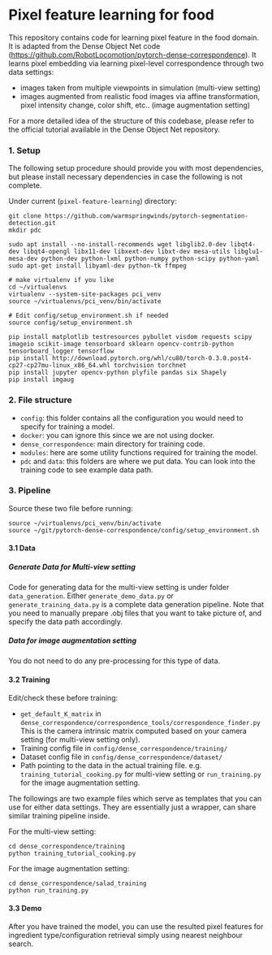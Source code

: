 
# Pixel feature learning for food
This repository contains code for learning pixel feature in the food domain. It is adapted from the Dense Object Net code (https://github.com/RobotLocomotion/pytorch-dense-correspondence). It learns pixel embedding via learning pixel-level correspondence through two data settings:
- images taken from multiple viewpoints in simulation (multi-view setting)
- images augmented from realistic food images via affine transformation, pixel intensity change, color shift, etc.. (image augmentation setting)

For a more detailed idea of the structure of this codebase, please refer to the official tutorial available in the Dense Object Net repository.

### 1. Setup
The following setup procedure should provide you with most dependencies, but please install necessary dependencies in case the following is not complete.

Under current (```pixel-feature-learning```) directory:
```
git clone https://github.com/warmspringwinds/pytorch-segmentation-detection.git
mkdir pdc

sudo apt install --no-install-recommends wget libglib2.0-dev libqt4-dev libqt4-opengl libx11-dev libxext-dev libxt-dev mesa-utils libglu1-mesa-dev python-dev python-lxml python-numpy python-scipy python-yaml
sudo apt-get install libyaml-dev python-tk ffmpeg

# make virtualenv if you like
cd ~/virtualenvs
virtualenv --system-site-packages pci_venv 
source ~/virtualenvs/pci_venv/bin/activate

# Edit config/setup_environment.sh if needed
source config/setup_environment.sh

pip install matplotlib testresources pybullet visdom requests scipy imageio scikit-image tensorboard sklearn opencv-contrib-python tensorboard_logger tensorflow
pip install http://download.pytorch.org/whl/cu80/torch-0.3.0.post4-cp27-cp27mu-linux_x86_64.whl torchvision torchnet 
pip install jupyter opencv-python plyfile pandas six Shapely
pip install imgaug 
```

### 2. File structure
- ```config```: this folder contains all the configuration you would need to specify for training a model.
- ```docker```: you can ignore this since we are not using docker.
- ```dense_correspondence```: main directory for training code.
- ```modules```: here are some utility functions required for training the model.
- ```pdc``` and ```data```: this folders are where we put data. You can look into the training code to see example data path.


### 3. Pipeline
Source these two file before running:
```
source ~/virtualenvs/pci_venv/bin/activate
source ~/git/pytorch-dense-correspondence/config/setup_environment.sh
```

#### 3.1 Data

##### Generate Data for Multi-view setting
Code for generating data for the multi-view setting is under folder ```data_generation```. Either ```generate_demo_data.py``` or ```generate_training_data.py``` is a complete data generation pipeline. Note that you need to manually prepare .obj files that you want to take picture of, and specify the data path accordingly.

##### Data for image augmentation setting
You do not need to do any pre-processing for this type of data.

#### 3.2 Training
Edit/check these before training:
* ```get_default_K_matrix``` in ```dense_correspondence/correspondence_tools/correspondence_finder.py``` This is the camera intrinsic matrix computed based on your camera setting (for multi-view setting only).
* Training config file in ```config/dense_correspondence/training/```
* Dataset config file in ```config/dense_correspondence/dataset/```
* Path pointing to the data in the actual training file. e.g. ```training_tutorial_cooking.py``` for multi-view setting or ```run_training.py``` for the image augmentation setting.

The followings are two example files which serve as templates that you can use for either data settings. They are essentially just a wrapper, can share similar training pipeline inside.

For the multi-view setting:
```
cd dense_correspondence/training
python training_tutorial_cooking.py
```

For the image augmentation setting:
```
cd dense_correspondence/salad_training
python run_training.py
```

#### 3.3 Demo
After you have trained the model, you can use the resulted pixel features for ingredient type/configuration retrieval simply using nearest neighbour search.

